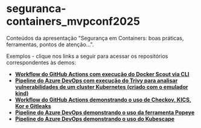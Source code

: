# seguranca-containers_mvpconf2025
Conteúdos da apresentação "Segurança em Containers: boas práticas, ferramentas, pontos de atenção...". 

Exemplos - clique nos links a seguir para acessar os repositórios correspondentes às demos:
- [**Workflow do GitHub Actions com execução do Docker Scout via CLI**](https://github.com/renatogroffe/GitHubActions-DockerScout-DotNet6)
- [**Pipeline do Azure DevOps com execução do Trivy para analisar vulnerabilidades de um cluster Kubernetes (criado com o emulador kind)**](https://github.com/renatogroffe/AzureDevOps-Trivy-kind)
- [**Workflow do GitHub Actions demonstrando o uso de Checkov, KICS, Kor e Gitleaks**](https://github.com/renatogroffe/workshop-seguranca-codigo_2025-10)
- [**Pipeline do Azure DevOps demonstrando o uso da ferramenta Popeye**](https://github.com/renatogroffe/AzureDevOps-Popeye-Kubernetes-kind)
- [**Pipeline do Azure DevOps demonstrando o uso do Kubescape**](https://github.com/renatogroffe/azuredevops-kubescape-kubernetes-kind)
